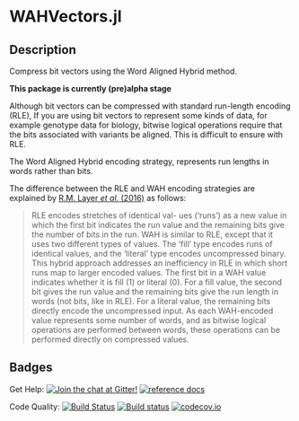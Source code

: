 # WAHVectors.jl

## Description
Compress bit vectors using the Word Aligned Hybrid method.

**This package is currently (pre)alpha stage**

Although bit vectors can be compressed with standard run-length encoding (RLE),
If you are using bit vectors to represent some kinds of data, for example genotype data for biology,
bitwise logical operations require that the bits associated with variants be aligned.
This is difficult to ensure with RLE.

The Word Aligned Hybrid encoding strategy, represents run lengths in words rather than bits.

The difference between the RLE and WAH encoding strategies are explained by [R.M. Layer *et al.* (2016)](http://www.nature.com/nmeth/journal/v13/n1/full/nmeth.3654.html) as follows:

> RLE encodes stretches of identical val- ues (‘runs’) as a new value in which the first bit indicates the run value and the remaining bits give the number of bits in the run.
> WAH is similar to RLE, except that it uses two different types of values.
> The ‘fill’ type encodes runs of identical values, and the ‘literal’ type encodes uncompressed binary.
> This hybrid approach addresses an inefficiency in RLE in which short runs map to larger encoded values.
> The first bit in a WAH value indicates whether it is fill (1) or literal (0).
> For a fill value, the second bit gives the run value and the remaining bits give the run length in words (not bits, like in RLE).
> For a literal value, the remaining bits directly encode the uncompressed input.
> As each WAH-encoded value represents some number of words, and as bitwise logical operations are performed between words, these operations can be performed directly on compressed values.

## Badges

Get Help: [![Join the chat at Gitter!](https://badges.gitter.im/BioJulia.png)](https://gitter.im/BioJulia/WAHVectors.jl)
[![reference docs](https://img.shields.io/badge/docs-reference-blue.svg)](http://biojulia.github.io/WAHVectors.jl/latest/)

Code Quality: [![Build Status](https://travis-ci.org/BioJulia/WAHVectors.jl.svg?branch=master)](https://travis-ci.org/BioJulia/WAHVectors.jl)
[![Build status](https://ci.appveyor.com/api/projects/status/5x7boks0y8llvkwc?svg=true)](https://ci.appveyor.com/project/Ward9250/wahvectors-jl)
[![codecov.io](http://codecov.io/github/BioJulia/WAHVectors.jl/coverage.svg?branch=master)](http://codecov.io/github/BioJulia/WAHVectors.jl?branch=master)
